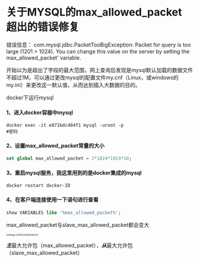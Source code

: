# 关于MYSQL的max_allowed_packet 超出的错误修复

错误信息：
com.mysql.jdbc.PacketTooBigException: Packet for query is too large (1201 > 1024). You can change this value on the server by setting the max_allowed_packet' variable.

开始以为是超出了字段的最大范围，网上查询后发现是mysql默认加载的数据文件不超过1M，可以通过更改mysql的配置文件my.cnf（Linux，或windows的my.ini）来更改这一默认值，从而达到插入大数据的目的。


docker下运行mysql

#### 1、进入docker容器中mysql

```shell
docker exec -it e871bdc484f1 mysql -uroot -p
#密码

```

#### 2、设置max_allowed_packet常量的大小

```sql
set global max_allowed_packet = 2*1024*1024*10;
```

#### 3、重启mysql服务，我这里用到的是docker集成的mysql

```shell
docker restart docker-ID
```

#### 4、在客户端连接使用一下语句进行查看

```sql
show VARIABLES like '%max_allowed_packet%';
```

  max_allowed_packet与slave_max_allowed_packet都会变大

<img src="/Users/mecewe/Library/Application Support/typora-user-images/image-20191226165448722.png" alt="image-20191226165448722" style="zoom:43%;" />

***主***最大允许包（max_allowed_packet），***从***最大允许包（slave_max_allowed_packet）

